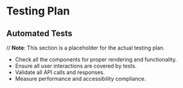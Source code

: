 # Testing Plan

## Automated Tests
// **Note**: This section is a placeholder for the actual testing plan.
- Check all the components for proper rendering and functionality.
- Ensure all user interactions are covered by tests.
- Validate all API calls and responses.
- Measure performance and accessibility compliance.
 